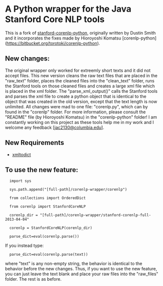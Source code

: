 # A Python wrapper for the Java Stanford Core NLP tools

This is a fork of [stanford-corenlp-python](https://github.com/dasmith/stanford-corenlp-python), originally written by Dustin Smith and it incorporates the fixes made by Hioroyoshi Komatsu [corenlp-python] (https://bitbucket.org/torotoki/corenlp-python).

## New changes:

The original wrapper only worked for extreemly short texts and it did not accept files.  This new version cleans the raw text files that are placed in the "raw_text" folder, places the cleaned files into the "clean_text" folder, runs the Stanford tools on those cleaned files and creates a large xml file which is placed in the xml folder. The "parse_xml_output()" calls the Stanford tools and parses the xml file to create a python object that is identical to the object that was created in the old version, except that the text length is now unlimited. All changes were mad to one file: "corenlp.py", which can by found in the "corenlp" folder. For more information, please consult the "README" file (by Hioroyoshi Komatsu) in the "corenlp-python" folder!  I am constantly working on this project as these tools help me in my work and I welcome any feedback [jac2130@columbia.edu].

## New Requirements
   * [xmltodict](https://github.com/martinblech/xmltodict)

## To use the new feature:

      import sys

      sys.path.append("[full-path]/corenlp-wrapper/corenlp")

      from collections import OrderedDict

      from corenlp import StanfordCoreNLP

      corenlp_dir = "[full-path]/corenlp-wrapper/stanford-corenlp-full-2013-04-04"

      corenlp = StanfordCoreNLP(corenlp_dir)

      parse_dict=eval(corenlp.parse())

If you instead type:

      parse_dict=eval(corenlp.parse(text))

where "text" is any non-empty string, the behavior is identical to the behavior before the new changes. Thus, if you want to use the new feature, you can just leave the text blank and place your raw files into the "raw_files" folder. The rest is as before.
